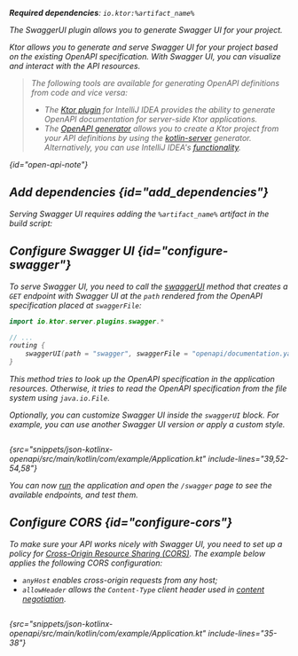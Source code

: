[//]: # (title: Swagger UI)

<primary-label ref="server-plugin"/>

<var name="artifact_name" value="ktor-server-swagger"/>
<var name="package_name" value="io.ktor.server.plugins.swagger"/>
<var name="plugin_api_link" value="https://api.ktor.io/ktor-server/ktor-server-plugins/ktor-server-swagger/io.ktor.server.plugins.swagger/swagger-u-i.html"/>

<tldr>
<p>
<b>Required dependencies</b>: <code>io.ktor:%artifact_name%</code>
</p>
<var name="example_name" value="json-kotlinx-openapi"/>
<include from="lib.topic" element-id="download_example"/>
<include from="lib.topic" element-id="native_server_not_supported"/>
</tldr>

<link-summary>
The SwaggerUI plugin allows you to generate Swagger UI for your project.
</link-summary>

Ktor allows you to generate and serve Swagger UI for your project based on the existing OpenAPI specification.
With Swagger UI, you can visualize and interact with the API resources. 

> The following tools are available for generating OpenAPI definitions from code and vice versa:
> - The [Ktor plugin](https://www.jetbrains.com/help/idea/ktor.html#openapi) for IntelliJ IDEA provides the ability to generate OpenAPI documentation for server-side Ktor applications.
> - The [OpenAPI generator](https://github.com/OpenAPITools/openapi-generator) allows you to create a Ktor project from your API definitions by using the [kotlin-server](https://github.com/OpenAPITools/openapi-generator/blob/master/docs/generators/kotlin-server.md) generator. Alternatively, you can use IntelliJ IDEA's [functionality](https://www.jetbrains.com/help/idea/openapi.html#codegen).
> 
{id="open-api-note"}


## Add dependencies {id="add_dependencies"}

Serving Swagger UI requires adding the `%artifact_name%` artifact in the build script:

<include from="lib.topic" element-id="add_ktor_artifact"/>


## Configure Swagger UI {id="configure-swagger"}

To serve Swagger UI, you need to call the [swaggerUI](%plugin_api_link%) method that creates a `GET` endpoint with Swagger UI 
at the `path` rendered from the OpenAPI specification placed at `swaggerFile`:

```kotlin
import io.ktor.server.plugins.swagger.*

// ...
routing {
    swaggerUI(path = "swagger", swaggerFile = "openapi/documentation.yaml")
}
```

This method tries to look up the OpenAPI specification in the application resources.
Otherwise, it tries to read the OpenAPI specification from the file system using `java.io.File`.

Optionally, you can customize Swagger UI inside the `swaggerUI` block.
For example, you can use another Swagger UI version or apply a custom style.

```kotlin
```
{src="snippets/json-kotlinx-openapi/src/main/kotlin/com/example/Application.kt" include-lines="39,52-54,58"}

You can now [run](server-run.md) the application and open the `/swagger` page to see the available endpoints, and test them.


## Configure CORS {id="configure-cors"}

To make sure your API works nicely with Swagger UI, you need to set up a policy for [Cross-Origin Resource Sharing (CORS)](server-cors.md).
The example below applies the following CORS configuration:
- `anyHost` enables cross-origin requests from any host;
- `allowHeader` allows the `Content-Type` client header used in [content negotiation](server-serialization.md).

```kotlin
```
{src="snippets/json-kotlinx-openapi/src/main/kotlin/com/example/Application.kt" include-lines="35-38"}
